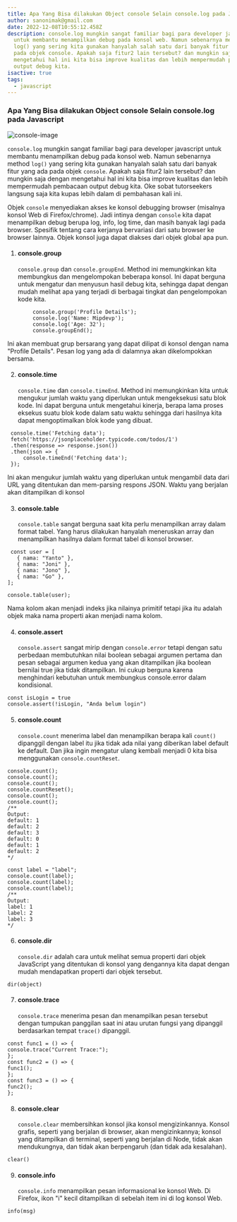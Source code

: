 ```yaml
---
title: Apa Yang Bisa dilakukan Object console Selain console.log pada Javascript
author: sanonimak@gmail.com
date: 2022-12-08T10:55:12.458Z
description: console.log mungkin sangat familiar bagi para developer javascript
  untuk membantu menampilkan debug pada konsol web. Namun sebenarnya method
  log() yang sering kita gunakan hanyalah salah satu dari banyak fitur yang ada
  pada objek console. Apakah saja fitur2 lain tersebut? dan mungkin saja dengan
  mengetahui hal ini kita bisa improve kualitas dan lebih mempermudah pembacaan
  output debug kita.
isactive: true
tags:
  - javascript
---
```

### Apa Yang Bisa dilakukan Object console Selain console.log pada Javascript

![console-image](https://images.unsplash.com/photo-1607799279861-4dd421887fb3?crop=entropy&cs=tinysrgb&fit=max&fm=jpg&ixid=MnwxfDB8MXxyYW5kb218MHx8fHx8fHx8MTYzMDI4NDAxMg&ixlib=rb-1.2.1&q=80&utm_campaign=api-credit&utm_medium=referral&utm_source=unsplash_source&w=1080 "console-image")

`console.log` mungkin sangat familiar bagi para developer javascript untuk membantu menampilkan debug pada konsol web. Namun sebenarnya method `log()` yang sering kita gunakan hanyalah salah satu dari banyak fitur yang ada pada objek `console`. Apakah saja fitur2 lain tersebut? dan mungkin saja dengan mengetahui hal ini kita bisa improve kualitas dan lebih mempermudah pembacaan output debug kita. Oke  sobat tutorseekers langsung saja kita kupas lebih dalam di pembahasan kali ini.

Objek `console` menyediakan akses ke konsol debugging browser (misalnya konsol Web di Firefox/chrome). Jadi intinya dengan `console` kita dapat menampilkan debug berupa log, info, log time, dan masih banyak lagi pada browser. Spesifik tentang cara kerjanya bervariasi dari satu browser ke browser lainnya. Objek konsol juga dapat diakses dari objek global apa pun.

1. #### console.group

   `console.group` dan `console.groupEnd`. Method ini memungkinkan kita membungkus dan mengelompokan beberapa konsol. Ini dapat berguna untuk mengatur dan menyusun hasil debug kita, sehingga dapat dengan mudah melihat apa yang terjadi di berbagai tingkat dan pengelompokan kode kita.

```
        console.group('Profile Details');
        console.log('Name: Mipdevp');
        console.log('Age: 32');
        console.groupEnd();
```

Ini akan membuat grup bersarang yang dapat dilipat di konsol dengan nama "Profile Details". Pesan log yang ada di dalamnya akan dikelompokkan bersama.

2. #### console.time

   `console.time` dan `console.timeEnd`. Method ini memungkinkan kita untuk mengukur jumlah waktu yang diperlukan untuk mengeksekusi satu blok kode. Ini dapat berguna untuk mengetahui kinerja, berapa lama proses eksekus suatu blok kode dalam satu waktu sehingga dari hasilnya kita dapat mengoptimalkan blok kode yang dibuat.

```
 console.time('Fetching data');
 fetch('https://jsonplaceholder.typicode.com/todos/1')
 .then(response => response.json())
 .then(json => {
     console.timeEnd('Fetching data');
 });
```

   Ini akan mengukur jumlah waktu yang diperlukan untuk mengambil data dari URL yang ditentukan dan mem-parsing respons JSON. Waktu yang berjalan akan ditampilkan di konsol

3. #### console.table

   `console.table` sangat berguna saat kita perlu menampilkan array dalam format tabel. Yang harus dilakukan hanyalah meneruskan array dan menampilkan hasilnya dalam format tabel di konsol browser. 

```
 const user = [
   { nama: "Yanto" },
   { nama: "Joni" },
   { nama: "Jono" },
   { nama: "Go" },
];

console.table(user);
```

   Nama kolom akan menjadi indeks jika nilainya primitif tetapi jika itu adalah objek maka nama properti akan menjadi nama kolom.

4. #### console.assert

   `console.assert` sangat mirip dengan `console.error` tetapi dengan satu perbedaan membutuhkan nilai boolean sebagai argumen pertama dan pesan sebagai argumen kedua yang akan ditampilkan jika boolean bernilai true jika tidak ditampilkan. Ini cukup berguna karena menghindari kebutuhan untuk membungkus console.error dalam kondisional.

```
const isLogin = true
console.assert(!isLogin, "Anda belum login")
```

5. #### console.count

   `console.count` menerima label dan menampilkan berapa kali `count()` dipanggil dengan label itu jika tidak ada nilai yang diberikan label default ke default. Dan jika ingin mengatur ulang kembali menjadi 0 kita bisa menggunakan `console.countReset`.

```
console.count();
console.count();
console.count();
console.countReset();
console.count();
console.count();
/**
Output:
default: 1
default: 2
default: 3
default: 0
default: 1
default: 2
*/

const label = "label";
console.count(label);
console.count(label);
console.count(label);
/**
Output:
label: 1
label: 2
label: 3
*/
```

6. #### console.dir

   `console.dir` adalah cara untuk melihat semua properti dari objek JavaScript yang ditentukan di konsol yang dengannya kita dapat dengan mudah mendapatkan properti dari objek tersebut.

```
dir(object)
```

7. #### console.trace

   `console.trace` menerima pesan dan menampilkan pesan tersebut dengan tumpukan panggilan saat ini atau urutan fungsi yang dipanggil berdasarkan tempat `trace()` dipanggil.

```
const func1 = () => {
console.trace("Current Trace:");
};
const func2 = () => {
func1();
};
const func3 = () => {
func2();
};
```

8. #### console.clear

   `console.clear` membersihkan konsol jika konsol mengizinkannya. Konsol grafis, seperti yang berjalan di browser, akan mengizinkannya; konsol yang ditampilkan di terminal, seperti yang berjalan di Node, tidak akan mendukungnya, dan tidak akan berpengaruh (dan tidak ada kesalahan).

```
clear()
```

9. #### console.info

   `console.info` menampilkan pesan informasional ke konsol Web. Di Firefox, ikon "i" kecil ditampilkan di sebelah item ini di log konsol Web.

```
info(msg)
```